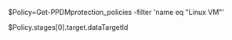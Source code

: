 
$Policy=Get-PPDMprotection_policies -filter 'name eq "Linux VM"'

$Policy.stages[0].target.dataTargetId